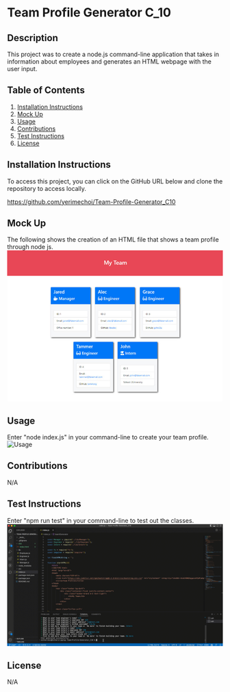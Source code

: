 
  # Team Profile Generator C_10
  
  ## Description
  This project was to create a node.js command-line application that takes in information about employees and generates an HTML webpage with the user input.

  ## Table of Contents
  1. [ Installation Instructions ](#installationInstructions)
  2. [ Mock Up ](#mockUp)
  3. [ Usage ](#usage)
  4. [ Contributions ](#contributions)
  5. [ Test Instructions ](#testInstructions)
  6. [ License ](#license)

  <a name="installationInstructions"></a>
  ## Installation Instructions
  To access this project, you can click on the GitHub URL below and clone the repository to access locally. 

  https://github.com/yerimechoi/Team-Profile-Generator_C10

  <a name="mockUp"></a>
  ## Mock Up
  The following shows the creation of an HTML file that shows a team profile through node js. 
  ![MockUp](./src/10-object-oriented-programming-homework-demo.png)

  <a name="usage"></a>
  ## Usage
  Enter "node index.js" in your command-line to create your team profile.
  ![Usage](./src/usage.gif)

  <a name="contributions"></a>
  ## Contributions
  N/A

  <a name="testInstructions"></a>
  ## Test Instructions
  Enter "npm run test" in your command-line to test out the classes.
  ![Test](./src/test.gif)

  <a name="license"></a>
  ## License
  N/A